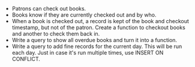 - Patrons can check out books.
- Books know if they are currently checked out and by who.
- When a book is checked out, a record is kept of the book and checkout timestamp, but not of the patron. Create a function to checkout books and another to check them back in.
- Write a query to show all overdue books and turn it into a function.
- Write a query to add fine records for the current day. This will be run each day. Just in case it's run multiple times, use INSERT ON CONFLICT.